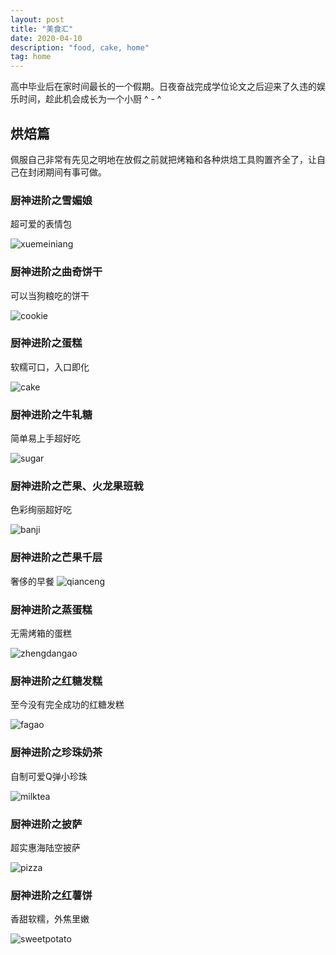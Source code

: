 ```yaml
---
layout: post
title: "美食汇"
date: 2020-04-10
description: "food, cake, home"
tag: home
---   
```

  高中毕业后在家时间最长的一个假期。日夜奋战完成学位论文之后迎来了久违的娱乐时间，趁此机会成长为一个小厨 ^ - ^

## **烘焙篇**
  佩服自己非常有先见之明地在放假之前就把烤箱和各种烘焙工具购置齐全了，让自己在封闭期间有事可做。

### 厨神进阶之**雪媚娘**
  超可爱的表情包

  ![xuemeiniang](/images/posts/xuemeiniang.jpg)

### 厨神进阶之**曲奇饼干**
  可以当狗粮吃的饼干

  ![cookie](/images/posts/cookie.jpg)

### 厨神进阶之**蛋糕**
  软糯可口，入口即化

  ![cake](/images/posts/cake.jpg)

### 厨神进阶之**牛轧糖**
  简单易上手超好吃

  ![sugar](/images/posts/sugar.jpg)

### 厨神进阶之**芒果、火龙果班戟**
  色彩绚丽超好吃

  ![banji](/images/posts/banji.jpg)

### 厨神进阶之**芒果千层**
  奢侈的早餐
  ![qianceng](/images/posts/qianceng.jpg)

### 厨神进阶之**蒸蛋糕**
  无需烤箱的蛋糕

  ![zhengdangao](/images/posts/zhengdangao.jpg)

### 厨神进阶之**红糖发糕**
  至今没有完全成功的红糖发糕

  ![fagao](/images/posts/fagao.jpg)

### 厨神进阶之**珍珠奶茶**
  自制可爱Q弹小珍珠

  ![milktea](/images/posts/naicha.jpg)

### 厨神进阶之**披萨**
  超实惠海陆空披萨

  ![pizza](/images/posts/pizza.jpg)

### 厨神进阶之**红薯饼**
  香甜软糯，外焦里嫩

  ![sweetpotato](/images/posts/sweetpotato.jpg)
